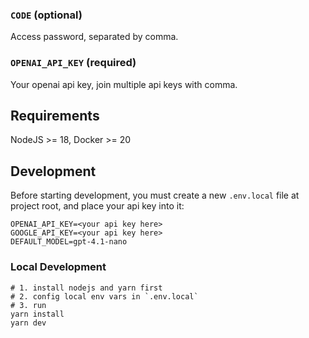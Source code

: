 ### `CODE` (optional)

Access password, separated by comma.

### `OPENAI_API_KEY` (required)

Your openai api key, join multiple api keys with comma.


## Requirements

NodeJS >= 18, Docker >= 20

## Development

Before starting development, you must create a new `.env.local` file at project root, and place your api key into it:

```
OPENAI_API_KEY=<your api key here>
GOOGLE_API_KEY=<your api key here>
DEFAULT_MODEL=gpt-4.1-nano
```

### Local Development

```shell
# 1. install nodejs and yarn first
# 2. config local env vars in `.env.local`
# 3. run
yarn install
yarn dev
```